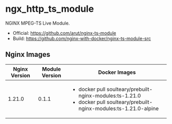 # ngx_http_ts_module

NGINX MPEG-TS Live Module.

- Official: https://github.com/arut/nginx-ts-module
- Build: https://github.com/nginx-with-docker/nginx-ts-module-src
## Nginx Images

<table>
    <thead>
        <tr>
            <th>Nginx Version</th>
            <th>Module Version</th>
            <th>Docker Images</th>
        </tr>
    </thead>
    <tbody>
        <tr>
            <td>1.21.0</td>
            <td>0.1.1</td>
            <td><ul>
                <li>docker pull soulteary/prebuilt-nginx-modules:ts-1.21.0</li>
                <li>docker pull soulteary/prebuilt-nginx-modules:ts-1.21.0-alpine</li>
            </ul></td>
        </tr>
    </tbody>
</table>
